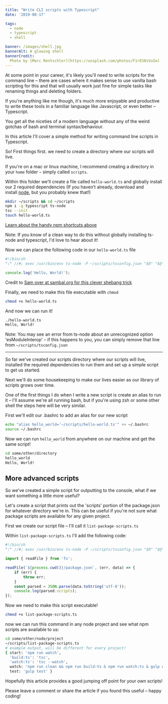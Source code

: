 ```yaml
---
title: "Write CLI scripts with Typescript"
date: '2019-08-17'

tags:
  - node
  - typescript
  - shell

banner: /images/shell.jpg
bannerAlt: A glowing shell
bannerCredit:
  Photo by [Marc Rentschler](https://unsplash.com/photos/F1rES0sVuIw)
---
```


At some point in your career, it's likely you'll need to write scripts for the command line – there are cases where it makes sense to use vanilla bash scripting for this and that will usually work just fine for simple tasks like renaming things and deleting folders.

If you're anything like me though, it's much more enjoyable and productive to write these tools in a familiar language like Javascript, or even better – Typescript.

You get all the niceties of a modern language without any of the weird gotchas of bash and terminal syntax/behaviour.

In this article I'll cover a simple method for writing command line scripts in Typescript.

So! First things first. we need to create a directory where our scripts will live.

If you're on a mac or linux machine, I recommend creating a directory in your `home` folder `~` simply called `scripts`.

Within this folder we'll create a file called `hello-world.ts` and globally install our 2 required dependencies (If you haven’t already, download and install [node](https://nodejs.org/), but you probably knew that!)

```bash
mkdir ~/scripts && cd ~/scripts
npm i -g typescript ts-node
tsc --init
touch hello-world.ts
```

[Learn about the handy npm shortcuts above](https://codinal.co/npm-tips-and-tricks-to-make-your-life-easier/)

Note: If you know of a clean way to do this without
globally installing ts-node and typescript, I'd love to hear about it!

Now we can place the following code in our `hello-world.ts` file

```ts
#!/bin/sh
":" //#; exec /usr/bin/env ts-node -P ~/scripts/tsconfig.json "$0" "$@"

console.log('Hello, World!');
```

Credit to [Sam over at sambal.org for this clever shebang trick](http://sambal.org/2014/02/passing-options-node-shebang-line/)

Finally, we need to make this file executable with `chmod`

```bash
chmod +x hello-world.ts
```

And now we can run it!

```bash
./hello-world.ts
Hello, World!
```

Note: You may see an error from ts-node about an unrecognized
option 'esModuleInterop' – if this happens to you, you can simply
remove that line from `~/scripts/tsconfig.json`

* * *

So far we've created our scripts directory where our scripts will live, installed the required dependencies to run them and set up a simple script to get us started.

Next we'll do some housekeeping to make our lives easier as our library of scripts grows over time.

One of the first things I do when I write a new script is create an alias to run it – I'll assume we're all running bash, but if you're using zsh or some other shell the steps here will be very similar.

First we'll edit our .bashrc to add an alias for our new script

```bash
echo "alias hello_world='~/scripts/hello-world.ts'" >> ~/.bashrc
source ~/.bashrc
```

Now we can run `hello_world` from anywhere on our machine and get the same script!

```bash
cd some/other/directory
hello_world
Hello, World!
```

## More advanced scripts

So we've created a simple script for outputting to the console, what if we want something a little more useful?

Let's create a script that prints out the 'scripts' portion of the package.json for whatever directory we're in. This can be useful if you're not sure what package scripts are available for any given project.

First we create our script file – I'll call it `list-package-scripts.ts`

Within `list-package-scripts.ts` I'll add the following code:

```ts
#!/bin/sh
":" //#; exec /usr/bin/env ts-node -P ~/scripts/tsconfig.json "$0" "$@"

import { readFile } from 'fs';

readFile(`${process.cwd()}/package.json`, (err, data) => {
    if (err) {
        throw err;
    }
    const parsed = JSON.parse(data.toString('utf-8'));
    console.log(parsed.scripts);
});

```

Now we need to make this script executable!

```bash
chmod +x list-package-scripts.ts
```

now we can run this command in any node project and see what npm scripts are available to us:

```bash
cd some/other/node/project
~/scripts/list-package-scripts.ts
# example output, will be different for every project!
{ start: 'npm run watch',
  'build:ts': 'tsc',
  'watch:ts': 'tsc --watch',
  watch: 'npm run clean && npm run build:ts & npm run watch:ts & gulp watch & wait',
  test: 'gulp test' }

```

Hopefully this article provides a good jumping off point for your own scripts!

Please leave a comment or share the article if you found this useful – happy coding!

